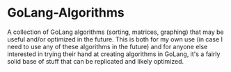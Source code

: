 # GoLang-Algorithms
A collection of GoLang algorithms (sorting, matrices, graphing) that may be useful and/or optimized in the future. This is both for my own use (in case I need to use any of these algorithms in the future) and for anyone else interested in trying their hand at creating algorithms in GoLang, it's a fairly solid base of stuff that can be replicated and likely optimized. 
